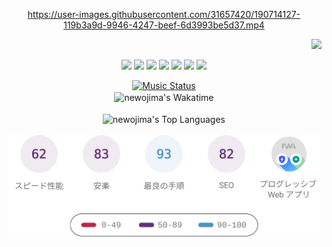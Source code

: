 <!-- START: HERO IMAGE GIF ////////// ////////// ////////// -->
<!-- <img src="@/../assets/img/gaming/ghost-of-tsushima.gif" width="100%"  alt="nellyXinwei's Hero Gif Image"/> -->
<!-- END: HERO IMAGE GIF ////////// ////////// ////////// -->

<div align="center" >  
  
<!-- START:ワンピース 第1015話「ルフィはRED ROCを使う」 -->
https://user-images.githubusercontent.com/31657420/190714127-119b3a9d-9946-4247-beef-6d3993be5d37.mp4
<!-- END:ワンピース 第1015話「ルフィはRED ROCを使う」 -->

<!-- START:VISITOR COUNTER -->
<div width="100%" align="right">

![](https://komarev.com/ghpvc/?username=nellyXinwei&label=*&color=grey&style=flat-square)
</div>
<!-- END:VISITOR COUNTER -->

<!-- START: PROGRAMMING LANGUAGES -->
<img src="https://img.shields.io/badge/javascript%20-%23F6BA00.svg?&style=for-the-badge&logo=javascript&logoColor=%23323330"/> <img src="https://img.shields.io/badge/python%20-%23FF8820.svg?&style=for-the-badge&logo=python&logoColor=white"/> <img src="https://img.shields.io/badge/dart%20-%23FF5301.svg?&style=for-the-badge&logo=dart&logoColor=white"/> <img src="https://img.shields.io/badge/php%20-%23EA0C5F.svg?&style=for-the-badge&logo=php&logoColor=white"/> <img src="https://img.shields.io/badge/ruby%20-%23C0007A.svg?&style=for-the-badge&logo=ruby&logoColor=white"/> <img src="https://img.shields.io/badge/java%20-%2382008F.svg?&style=for-the-badge&logo=starbucks&logoColor=white"/> <img src="https://img.shields.io/badge/c%20-%23002296.svg?&style=for-the-badge&logo=c&logoColor=white"/>  
<!-- END: PROGRAMMING LANGUAGES -->

<!-- START: MUSIC STATUS -->
  <a href="https://nellyxinwei-spotify-readme-stats-2.vercel.app/api/now-playing?open">
  <img src="https://nellyxinwei-spotify-readme-stats-2.vercel.app/api/now-playing" alt="Music Status">
  </a>
<!-- END: MUSIC STATUS -->

<!-- START: GITHUB STATUS -->
<br>

<img align="center" width="500px" src="https://github-readme-stats.vercel.app/api/wakatime?username=newojima&layout=compact&langs_count=10&hide_title=true&hide_border=true&text_color=fff&bg_color=82008F,333399,333399,833ab4,c13584,c13584&hide=other,css,html,jsx,bash,xml,git%20config,makefile,properties" alt="newojima's Wakatime"/>

<br>
<br>

  <img align="center" width="500px"  src="https://github-readme-stats.vercel.app/api/top-langs?username=newojima&layout=compact&text_color=fff&icon_color=fff&hide_border=true&hide_title=true&include_all_commits=true&langs_count=10&hide=c%23,powershell,shaderlab,hlsl,jupyter%20notebook,python,html,css,shell&bg_color=833ab4,833ab4,c13584,f77737,f77737" alt="newojima's Top Languages"/>

<br>
<br>


  <img align="center" width="500px" src="@/../assets/img/page-insights.svg" alt="nellyXinwei's Page Insights"/>
</div>
<!-- END: GITHUB STATUS -->
